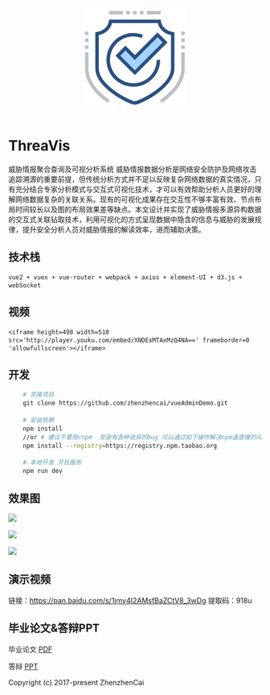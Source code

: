 <p align="center">
  <br>
  <img width="200" src="./Img/security.png" alt="logo">
  <br>
  <br>
</p>


# ThreaVis
  
</p>
 威胁情报聚合查询及可视分析系统
     威胁情报数据分析是网络安全防护及网络攻击追踪溯源的重要前提，但传统分析方式并不足以反映复杂网络数据的真实情况，只有充分结合专家分析模式与交互式可视化技术，才可以有效帮助分析人员更好的理解网络数据复杂的关联关系。现有的可视化成果存在交互性不够丰富有效、节点布局时间较长以及图的布局效果差等缺点。本文设计并实现了威胁情报多源异构数据的交互式关联钻取技术，利用可视化的方式呈现数据中隐含的信息与威胁的发展规律，提升安全分析人员对威胁情报的解读效率，进而辅助决策。
   
## 技术栈
    vue2 + vuex + vue-router + webpack + axios + element-UI + d3.js + webSocket

## 视频

```
<iframe height=498 width=510 src='http://player.youku.com/embed/XNDExMTAxMzQ4NA==' frameborder=0 'allowfullscreen'></iframe>
```
## 开发
```bash
    # 克隆项目
    git clone https://github.com/zhenzhencai/vueAdminDemo.git

    # 安装依赖
    npm install
    //or # 建议不要用cnpm  安装有各种诡异的bug 可以通过如下操作解决npm速度慢的问题
    npm install --registry=https://registry.npm.taobao.org

    # 本地开发 开启服务
    npm run dev
```


## 效果图

![](https://github.com/zhenzhencai/ThreatVis/blob/master/Img/pic1.png)

![](https://github.com/zhenzhencai/ThreatVis/blob/master/Img/pic3.png)

![](https://github.com/zhenzhencai/ThreatVis/blob/master/Img/pic4.png)


## 演示视频

链接：https://pan.baidu.com/s/1jmy4I2AMsfBaZCtV8_3wDg 
提取码：918u 


## 毕业论文&答辩PPT
毕业论文 [PDF](https://github.com/zhenzhencai/ThreatVis/blob/master/graduate%20thesis.pdf)

答辩 [PPT](https://github.com/zhenzhencai/ThreatVis/blob/master/oral%20defense%20for%20graduation.ppt)

Copyright (c) 2017-present ZhenzhenCai
